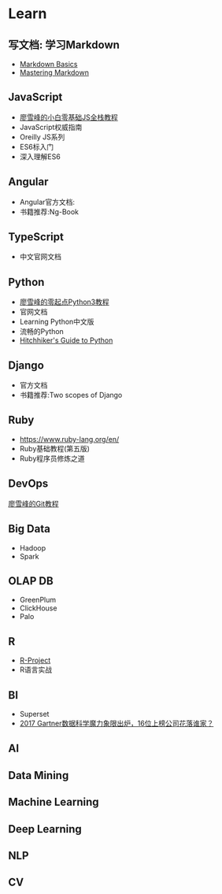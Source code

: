 # Learn

## 写文档: 学习Markdown
- [Markdown Basics](https://help.github.com/articles/getting-started-with-writing-and-formatting-on-github/)
- [Mastering Markdown](https://guides.github.com/features/mastering-markdown/)

## JavaScript

- [廖雪峰的小白零基础JS全栈教程](https://liaoxuefeng.com/wiki/001434446689867b27157e896e74d51a89c25cc8b43bdb3000)
- JavaScript权威指南
- Oreilly JS系列
- ES6标入门
- 深入理解ES6

## Angular

- Angular官方文档:
- 书籍推荐:Ng-Book

## TypeScript

- 中文官网文档

## Python

- [廖雪峰的零起点Python3教程](https://liaoxuefeng.com/wiki/0014316089557264a6b348958f449949df42a6d3a2e542c000)
- 官网文档
- Learning Python中文版
- 流畅的Python
- [Hitchhiker's Guide to Python](https://github.com/kennethreitz/python-guide)
## Django

- 官方文档
- 书籍推荐:Two scopes of Django

## Ruby

- https://www.ruby-lang.org/en/
- Ruby基础教程(第五版)
- Ruby程序员修炼之道

## DevOps

[廖雪峰的Git教程](https://liaoxuefeng.com/wiki/0013739516305929606dd18361248578c67b8067c8c017b000)

## Big Data

- Hadoop
- Spark

## OLAP DB

- GreenPlum
- ClickHouse
- Palo

## R

- [R-Project](https://www.r-project.org/)
- R语言实战

## BI

- Superset
- [2017 Gartner数据科学魔力象限出炉，16位上榜公司花落谁家？](https://www.leiphone.com/news/201703/iZGuGfnER4Sv2zRe.html)

## AI

## Data Mining

## Machine Learning

## Deep Learning

## NLP

## CV

